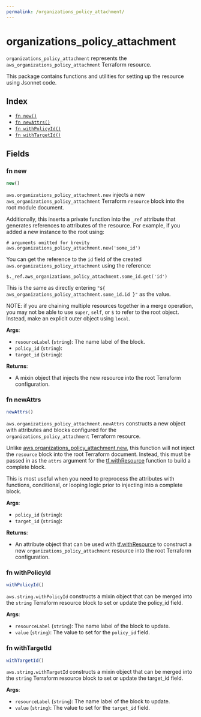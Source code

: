 ```yaml
---
permalink: /organizations_policy_attachment/
---
```


# organizations_policy_attachment

`organizations_policy_attachment` represents the `aws_organizations_policy_attachment` Terraform resource.



This package contains functions and utilities for setting up the resource using Jsonnet code.


## Index

* [`fn new()`](#fn-new)
* [`fn newAttrs()`](#fn-newattrs)
* [`fn withPolicyId()`](#fn-withpolicyid)
* [`fn withTargetId()`](#fn-withtargetid)

## Fields

### fn new

```ts
new()
```


`aws.organizations_policy_attachment.new` injects a new `aws_organizations_policy_attachment` Terraform `resource`
block into the root module document.

Additionally, this inserts a private function into the `_ref` attribute that generates references to attributes of the
resource. For example, if you added a new instance to the root using:

    # arguments omitted for brevity
    aws.organizations_policy_attachment.new('some_id')

You can get the reference to the `id` field of the created `aws.organizations_policy_attachment` using the reference:

    $._ref.aws_organizations_policy_attachment.some_id.get('id')

This is the same as directly entering `"${ aws_organizations_policy_attachment.some_id.id }"` as the value.

NOTE: if you are chaining multiple resources together in a merge operation, you may not be able to use `super`, `self`,
or `$` to refer to the root object. Instead, make an explicit outer object using `local`.

**Args**:
  - `resourceLabel` (`string`): The name label of the block.
  - `policy_id` (`string`): 
  - `target_id` (`string`): 

**Returns**:
- A mixin object that injects the new resource into the root Terraform configuration.


### fn newAttrs

```ts
newAttrs()
```


`aws.organizations_policy_attachment.newAttrs` constructs a new object with attributes and blocks configured for the `organizations_policy_attachment`
Terraform resource.

Unlike [aws.organizations_policy_attachment.new](#fn-organizationspolicyattachmentnew), this function will not inject the `resource`
block into the root Terraform document. Instead, this must be passed in as the `attrs` argument for the
[tf.withResource](https://github.com/tf-libsonnet/core/tree/main/docs#fn-withresource) function to build a complete block.

This is most useful when you need to preprocess the attributes with functions, conditional, or looping logic prior to
injecting into a complete block.

**Args**:
  - `policy_id` (`string`): 
  - `target_id` (`string`): 

**Returns**:
  - An attribute object that can be used with [tf.withResource](https://github.com/tf-libsonnet/core/tree/main/docs#fn-withresource) to construct a new `organizations_policy_attachment` resource into the root Terraform configuration.


### fn withPolicyId

```ts
withPolicyId()
```

`aws.string.withPolicyId` constructs a mixin object that can be merged into the `string`
Terraform resource block to set or update the policy_id field.



**Args**:
  - `resourceLabel` (`string`): The name label of the block to update.
  - `value` (`string`): The value to set for the `policy_id` field.


### fn withTargetId

```ts
withTargetId()
```

`aws.string.withTargetId` constructs a mixin object that can be merged into the `string`
Terraform resource block to set or update the target_id field.



**Args**:
  - `resourceLabel` (`string`): The name label of the block to update.
  - `value` (`string`): The value to set for the `target_id` field.
